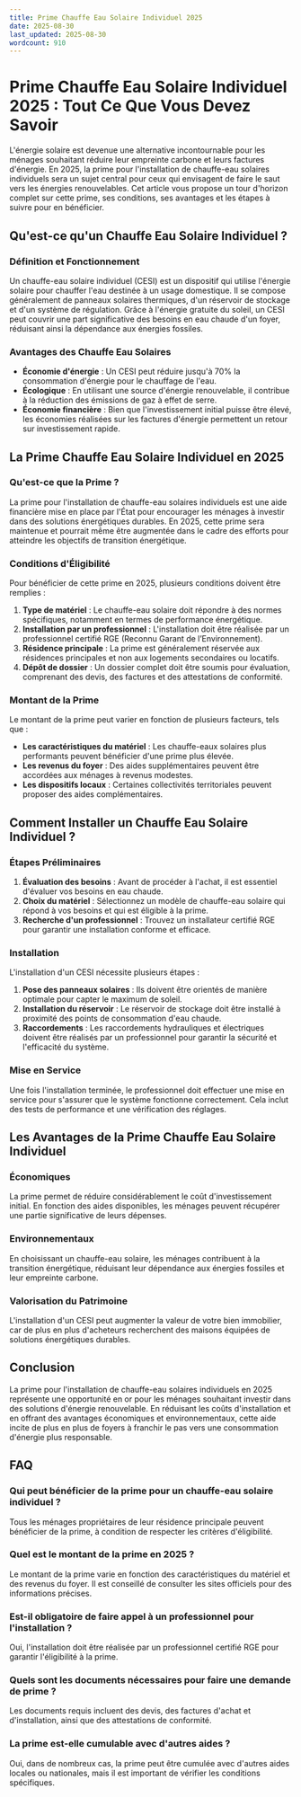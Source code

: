 ```yaml
---
title: Prime Chauffe Eau Solaire Individuel 2025
date: 2025-08-30
last_updated: 2025-08-30
wordcount: 910
---
```


# Prime Chauffe Eau Solaire Individuel 2025 : Tout Ce Que Vous Devez Savoir

L'énergie solaire est devenue une alternative incontournable pour les ménages souhaitant réduire leur empreinte carbone et leurs factures d'énergie. En 2025, la prime pour l'installation de chauffe-eau solaires individuels sera un sujet central pour ceux qui envisagent de faire le saut vers les énergies renouvelables. Cet article vous propose un tour d'horizon complet sur cette prime, ses conditions, ses avantages et les étapes à suivre pour en bénéficier.

## Qu'est-ce qu'un Chauffe Eau Solaire Individuel ?

### Définition et Fonctionnement

Un chauffe-eau solaire individuel (CESI) est un dispositif qui utilise l'énergie solaire pour chauffer l'eau destinée à un usage domestique. Il se compose généralement de panneaux solaires thermiques, d'un réservoir de stockage et d'un système de régulation. Grâce à l'énergie gratuite du soleil, un CESI peut couvrir une part significative des besoins en eau chaude d'un foyer, réduisant ainsi la dépendance aux énergies fossiles.

### Avantages des Chauffe Eau Solaires

- **Économie d'énergie** : Un CESI peut réduire jusqu'à 70% la consommation d'énergie pour le chauffage de l'eau.
- **Écologique** : En utilisant une source d'énergie renouvelable, il contribue à la réduction des émissions de gaz à effet de serre.
- **Économie financière** : Bien que l'investissement initial puisse être élevé, les économies réalisées sur les factures d'énergie permettent un retour sur investissement rapide.

## La Prime Chauffe Eau Solaire Individuel en 2025

### Qu'est-ce que la Prime ?

La prime pour l'installation de chauffe-eau solaires individuels est une aide financière mise en place par l'État pour encourager les ménages à investir dans des solutions énergétiques durables. En 2025, cette prime sera maintenue et pourrait même être augmentée dans le cadre des efforts pour atteindre les objectifs de transition énergétique.

### Conditions d'Éligibilité

Pour bénéficier de cette prime en 2025, plusieurs conditions doivent être remplies :

1. **Type de matériel** : Le chauffe-eau solaire doit répondre à des normes spécifiques, notamment en termes de performance énergétique.
2. **Installation par un professionnel** : L'installation doit être réalisée par un professionnel certifié RGE (Reconnu Garant de l’Environnement).
3. **Résidence principale** : La prime est généralement réservée aux résidences principales et non aux logements secondaires ou locatifs.
4. **Dépôt de dossier** : Un dossier complet doit être soumis pour évaluation, comprenant des devis, des factures et des attestations de conformité.

### Montant de la Prime

Le montant de la prime peut varier en fonction de plusieurs facteurs, tels que :

- **Les caractéristiques du matériel** : Les chauffe-eaux solaires plus performants peuvent bénéficier d'une prime plus élevée.
- **Les revenus du foyer** : Des aides supplémentaires peuvent être accordées aux ménages à revenus modestes.
- **Les dispositifs locaux** : Certaines collectivités territoriales peuvent proposer des aides complémentaires.

## Comment Installer un Chauffe Eau Solaire Individuel ?

### Étapes Préliminaires

1. **Évaluation des besoins** : Avant de procéder à l'achat, il est essentiel d'évaluer vos besoins en eau chaude.
2. **Choix du matériel** : Sélectionnez un modèle de chauffe-eau solaire qui répond à vos besoins et qui est éligible à la prime.
3. **Recherche d'un professionnel** : Trouvez un installateur certifié RGE pour garantir une installation conforme et efficace.

### Installation

L'installation d'un CESI nécessite plusieurs étapes :

1. **Pose des panneaux solaires** : Ils doivent être orientés de manière optimale pour capter le maximum de soleil.
2. **Installation du réservoir** : Le réservoir de stockage doit être installé à proximité des points de consommation d'eau chaude.
3. **Raccordements** : Les raccordements hydrauliques et électriques doivent être réalisés par un professionnel pour garantir la sécurité et l'efficacité du système.

### Mise en Service

Une fois l'installation terminée, le professionnel doit effectuer une mise en service pour s'assurer que le système fonctionne correctement. Cela inclut des tests de performance et une vérification des réglages.

## Les Avantages de la Prime Chauffe Eau Solaire Individuel

### Économiques

La prime permet de réduire considérablement le coût d'investissement initial. En fonction des aides disponibles, les ménages peuvent récupérer une partie significative de leurs dépenses.

### Environnementaux

En choisissant un chauffe-eau solaire, les ménages contribuent à la transition énergétique, réduisant leur dépendance aux énergies fossiles et leur empreinte carbone.

### Valorisation du Patrimoine

L'installation d'un CESI peut augmenter la valeur de votre bien immobilier, car de plus en plus d'acheteurs recherchent des maisons équipées de solutions énergétiques durables.

## Conclusion

La prime pour l'installation de chauffe-eau solaires individuels en 2025 représente une opportunité en or pour les ménages souhaitant investir dans des solutions d'énergie renouvelable. En réduisant les coûts d'installation et en offrant des avantages économiques et environnementaux, cette aide incite de plus en plus de foyers à franchir le pas vers une consommation d'énergie plus responsable.

## FAQ

### Qui peut bénéficier de la prime pour un chauffe-eau solaire individuel ?

Tous les ménages propriétaires de leur résidence principale peuvent bénéficier de la prime, à condition de respecter les critères d'éligibilité.

### Quel est le montant de la prime en 2025 ?

Le montant de la prime varie en fonction des caractéristiques du matériel et des revenus du foyer. Il est conseillé de consulter les sites officiels pour des informations précises.

### Est-il obligatoire de faire appel à un professionnel pour l'installation ?

Oui, l'installation doit être réalisée par un professionnel certifié RGE pour garantir l'éligibilité à la prime.

### Quels sont les documents nécessaires pour faire une demande de prime ?

Les documents requis incluent des devis, des factures d'achat et d'installation, ainsi que des attestations de conformité.

### La prime est-elle cumulable avec d'autres aides ?

Oui, dans de nombreux cas, la prime peut être cumulée avec d'autres aides locales ou nationales, mais il est important de vérifier les conditions spécifiques.
